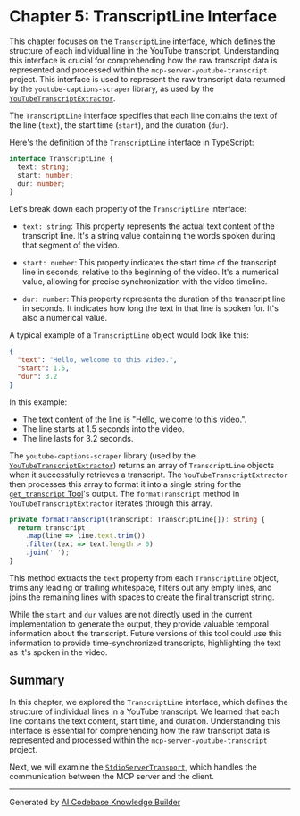# Chapter 5: TranscriptLine Interface

This chapter focuses on the `TranscriptLine` interface, which defines the structure of each individual line in the YouTube transcript. Understanding this interface is crucial for comprehending how the raw transcript data is represented and processed within the `mcp-server-youtube-transcript` project. This interface is used to represent the raw transcript data returned by the `youtube-captions-scraper` library, as used by the [`YouTubeTranscriptExtractor`](04_youtubetranscriptextractor_.md).

The `TranscriptLine` interface specifies that each line contains the text of the line (`text`), the start time (`start`), and the duration (`dur`).

Here's the definition of the `TranscriptLine` interface in TypeScript:

```typescript
interface TranscriptLine {
  text: string;
  start: number;
  dur: number;
}
```

Let's break down each property of the `TranscriptLine` interface:

*   `text: string`:  This property represents the actual text content of the transcript line. It's a string value containing the words spoken during that segment of the video.

*   `start: number`:  This property indicates the start time of the transcript line in seconds, relative to the beginning of the video.  It's a numerical value, allowing for precise synchronization with the video timeline.

*   `dur: number`: This property represents the duration of the transcript line in seconds. It indicates how long the text in that line is spoken for. It's also a numerical value.

A typical example of a `TranscriptLine` object would look like this:

```json
{
  "text": "Hello, welcome to this video.",
  "start": 1.5,
  "dur": 3.2
}
```

In this example:

*   The text content of the line is "Hello, welcome to this video.".
*   The line starts at 1.5 seconds into the video.
*   The line lasts for 3.2 seconds.

The `youtube-captions-scraper` library (used by the [`YouTubeTranscriptExtractor`](04_youtubetranscriptextractor_.md)) returns an array of `TranscriptLine` objects when it successfully retrieves a transcript. The `YouTubeTranscriptExtractor` then processes this array to format it into a single string for the [`get_transcript` Tool](02__get_transcript__tool_.md)'s output. The `formatTranscript` method in `YouTubeTranscriptExtractor` iterates through this array.

```typescript
private formatTranscript(transcript: TranscriptLine[]): string {
  return transcript
    .map(line => line.text.trim())
    .filter(text => text.length > 0)
    .join(' ');
}
```

This method extracts the `text` property from each `TranscriptLine` object, trims any leading or trailing whitespace, filters out any empty lines, and joins the remaining lines with spaces to create the final transcript string.

While the `start` and `dur` values are not directly used in the current implementation to generate the output, they provide valuable temporal information about the transcript. Future versions of this tool could use this information to provide time-synchronized transcripts, highlighting the text as it's spoken in the video.

## Summary

In this chapter, we explored the `TranscriptLine` interface, which defines the structure of individual lines in a YouTube transcript. We learned that each line contains the text content, start time, and duration. Understanding this interface is essential for comprehending how the raw transcript data is represented and processed within the `mcp-server-youtube-transcript` project.

Next, we will examine the [`StdioServerTransport`](06_stdioservertransport_.md), which handles the communication between the MCP server and the client.


---

Generated by [AI Codebase Knowledge Builder](https://github.com/The-Pocket/Tutorial-Codebase-Knowledge)